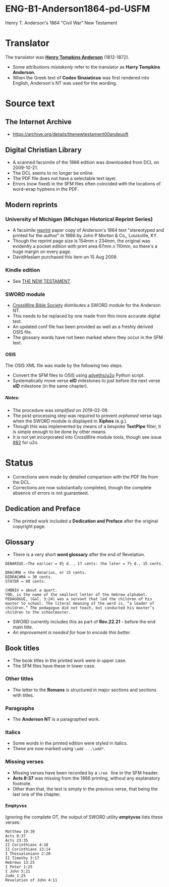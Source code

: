 # ENG-B1-Anderson1864-pd-USFM
Henry T. Anderson's 1864 "Civil War" New Testament

# Translator
The translator was **[Henry Tompkins Anderson](http://www.therestorationmovement.com/_states/dc/anderson.htm)** (1812-1872).
* Some attributions _mistakenly_ refer to the translator as **Harry Tompkins Anderson**.
* When the Greek text of **Codex Sinaiaticus** was first rendered into English, Anderson's NT was used for the wording.

# Source text
## The Internet Archive
* https://archive.org/details/thenewtestament00andeuoft

## Digital Christian Library
* A scanned facsimile of the 1866 edition was downloaded from DCL on 2009-10-21. 
* The DCL seems to no longer be online.
* The PDF file does not have a selectable text layer.
* Errors (now fixed) in the SFM files often coincided with the locations of word-wrap hyphens in the PDF.

## Modern reprints
### University of Michigan (Michigan Historical Reprint Series)
* A facsimile [reprint](https://www.amazon.co.uk/Testament-original-Greek-H-T-Anderson/dp/1418188247/) paper copy of Anderson's 1864 text "stereotyped and printed for the author" in 1866 by John P Morton & Co,, Louisville, KY.
* Though the reprint page size is 154mm x 234mm, the original was evidently a pocket edition with print area 67mm x 110mm, so there's a huge margin on every page.
* DavidHaslam purchased this item on 15 Aug 2009.

### Kindle edition
* See [THE NEW TESTAMENT](https://www.amazon.co.uk/NEW-TESTAMENT-T-ANDERSON-H-ebook/dp/B07CLJS8JQ/).

### SWORD module
* [CrossWire Bible Society](http://crosswire.org/) distributes a SWORD module for the Anderson NT.
* This needs to be replaced by one made from this more accurate digital text.
* An updated conf file has been provided as well as a freshly derived OSIS file.
* The glossary words have not been marked where they occur in the SFM text.

#### OSIS
The OSIS XML file was made by the following two steps.
* Convert the SFM files to OSIS using [adyeths/u2o](https://github.com/adyeths/u2o) Python script.
* Systematically move verse **eID** milestones to just before the next verse **sID** milestone (in the same chapter).
##### Notes:
- The procedure was _simplified_ on 2019-02-09.
- The post-processing step was required to prevent _orphaned_ verse tags when the SWORD module is displayed in **Xiphos** (e.g.).
- Though this was implemented by means of a bespoke **TextPipe** filter, it is simple enough to be done by other means.
- It is not yet incorporated into CrossWire module tools, though see issue [#82](https://github.com/adyeths/u2o/issues/82) for u2o.

# Status
* Corrections were made by detailed comparison with the PDF file from the DCL.
* Corrections are now substantially completed, though the complete absence of errors is not guaranteed. 

## Dedication and Preface
* The printed work included a **Dedication and Preface** after the original copyright page.

## Glossary
* There is a very short **word glossary** after the end of Revelation.
```
DENARIUS.―The earlier = 8½ d. , 17 cents: the later = 7½ d., 15 cents. 

DRACHMA = the denarius, or 15 cents. 
DIDRACHMA = 30 cents. 
STATER = 60 cents. 

CHŒNIX = about a quart. 
YOD, is the name of the smallest letter of the Hebrew alphabet. 
PEDAGOGUE, (Gal. 3:24) was a servant that led the children of his master to school. The literal meaning of the word is, “a leader of children.” The pedagogue did not teach, but conducted his master’s children to the schoolmaster. 
```
* SWORD currently includes this as part of **Rev.22.21** - before the end main title.
* _An improvement is needed for how to encode this better_.

## Book titles
* The book titles in the printed work were in upper case.
* The SFM files have these in lower case.

### Other titles
* The letter to the **Romans** is structured in major sections and sections with titles.

### Paragraphs
* The **Anderson NT** is a paragraphed work.

### Italics
* Some words in the printed edition were styled in italics.
* These are now marked using `\add ...\add*`.

### Missing verses
* Missing verses have been recorded by a `\rem ` line in the SFM header.
* **Acts 8:37** was missing from the 1866 printing, without any explanatory footnote.
* Other than that, the text is simply in the previous verse, that being the last one of the chapter.

#### Emptyvss
Ignoring the complete OT, the output of SWORD utility **emptyvss** lists these verses:
```
Matthew 19:30
Acts 8:37
Acts 23:35
II Corinthians 4:18
II Corinthians 13:14
I Thessalonians 2:20
II Timothy 3:17
Hebrews 13:25
I Peter 1:25
I John 5:21
Jude 1:25
Revelation of John 4:11
```
